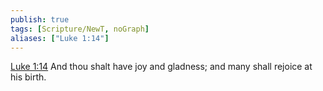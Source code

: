 ```yaml
---
publish: true
tags: [Scripture/NewT, noGraph]
aliases: ["Luke 1:14"]
---
```

[Luke 1:14](https://churchofjesuschrist.org/study/scriptures/nt/luke/1?lang=eng&id=p14#p14) And thou shalt have joy and gladness; and many shall rejoice at his birth.
